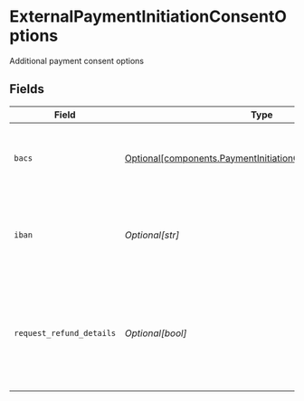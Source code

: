 # ExternalPaymentInitiationConsentOptions

Additional payment consent options


## Fields

| Field                                                                                                                                                                                                                                                                                               | Type                                                                                                                                                                                                                                                                                                | Required                                                                                                                                                                                                                                                                                            | Description                                                                                                                                                                                                                                                                                         |
| --------------------------------------------------------------------------------------------------------------------------------------------------------------------------------------------------------------------------------------------------------------------------------------------------- | --------------------------------------------------------------------------------------------------------------------------------------------------------------------------------------------------------------------------------------------------------------------------------------------------- | --------------------------------------------------------------------------------------------------------------------------------------------------------------------------------------------------------------------------------------------------------------------------------------------------- | --------------------------------------------------------------------------------------------------------------------------------------------------------------------------------------------------------------------------------------------------------------------------------------------------- |
| `bacs`                                                                                                                                                                                                                                                                                              | [Optional[components.PaymentInitiationOptionalRestrictionBacs]](../../models/shared/paymentinitiationoptionalrestrictionbacs.md)                                                                                                                                                                    | :heavy_minus_sign:                                                                                                                                                                                                                                                                                  | An optional object used to restrict the accounts used for payments. If provided, the end user will be able to send payments only from the specified bank account.                                                                                                                                   |
| `iban`                                                                                                                                                                                                                                                                                              | *Optional[str]*                                                                                                                                                                                                                                                                                     | :heavy_minus_sign:                                                                                                                                                                                                                                                                                  | The International Bank Account Number (IBAN) for the payer's account. Where possible, the end user will be able to set up payment consent using only the specified bank account if provided.                                                                                                        |
| `request_refund_details`                                                                                                                                                                                                                                                                            | *Optional[bool]*                                                                                                                                                                                                                                                                                    | :heavy_minus_sign:                                                                                                                                                                                                                                                                                  | When `true`, Plaid will attempt to request refund details from the payee's financial institution.  Support varies between financial institutions and will not always be available.  If refund details could be retrieved, they will be available in the `/payment_initiation/payment/get` response. |